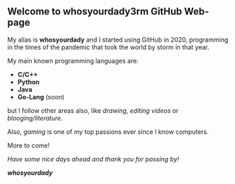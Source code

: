 ## Welcome to whosyourdady3rm GitHub Web-page

My alias is **whosyourdady** and I started using GitHub in 2020, programming in the times of the pandemic that took the world by storm in that year.

My main known programming languages are:
 - **C/C++**
 - **Python**
 - **Java**
 - **Go-Lang** (soon)
 

but I follow other areas also, like _drawing_, _editing videos_ or _blooging/literature_.

Also, _gaming_ is one of my top passions ever since I know computers.

More to come!

_Have some nice days ahead and thank you for passing by!_

_**whosyourdady**_
